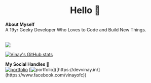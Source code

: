 <h1 align="center">Hello 👋</h1>
<b>About Myself</b><br>
A 19yr Geeky Developer Who Loves to </> Code and Build New Things.  <br><br>

![](https://komarev.com/ghpvc/?username=vinayofc&color=blueviolet)


[![Vinay's GitHub stats](https://github-readme-stats.vercel.app/api?username=vinayofc&show_icons=true&theme=tokyonight&locale=en)](https://github.com/vinayofc/github-readme-stats&show_icons=true&theme=tokyonight&locale=en)

<b>My Social Handles 💬</b><br>
[![portfolio](https://img.shields.io/badge/my_portfolio-000?style=for-the-badge&logo=ko-fi&logoColor=white)](https://devvinay.in/)
[![portfolio]([https://img.shields.io/badge/my_portfolio-000?style=for-the-badge&logo=ko-fi&logoColor=white](https://img.shields.io/badge/Facebook-1877F2?style=for-the-badge&logo=facebook&logoColor=white))]([https://devvinay.in/](https://www.facebook.com/vinayofc))

